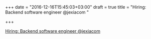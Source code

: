 +++
date = "2016-12-16T15:45:03+03:00"
draft = true
title = "Hiring: Backend software engineer @jexiacom "

+++

<p><a href="https://angel.co/jexia/jobs/186008-backend-software-engineer-eu">Hiring: Backend software engineer @jexiacom </a></p>
